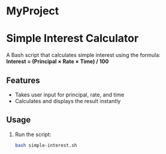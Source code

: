 # MyProject

# Simple Interest Calculator

A Bash script that calculates simple interest using the formula:  
**Interest = (Principal × Rate × Time) / 100**

## Features
- Takes user input for principal, rate, and time
- Calculates and displays the result instantly

## Usage
1. Run the script:
   ```bash
   bash simple-interest.sh
